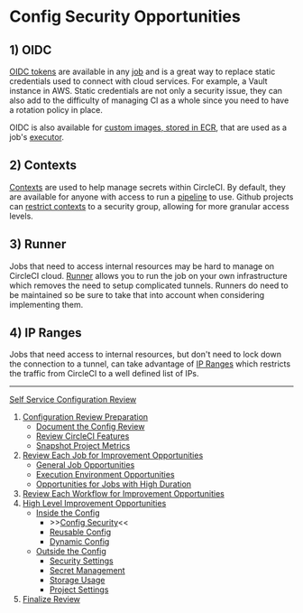 # Config Security Opportunities

## 1) OIDC

[OIDC tokens](circleci.com/docs/openid-connect-tokens) are available in any [job](https://circleci.com/docs/glossary/#job) and is a great way to replace static credentials used to connect with cloud services. For example, a Vault instance in AWS. Static credentials are not only a security issue, they can also add to the difficulty of managing CI as a whole since you need to have a rotation policy in place.

OIDC is also available for [custom images, stored in ECR](https://circleci.com/docs/pull-an-image-from-aws-ecr-with-oidc/), that are used as a job's [executor](https://circleci.com/docs/glossary/#executor).

## 2) Contexts

[Contexts](https://circleci.com/docs/glossary/#context) are used to help manage secrets within CircleCI. By default, they are available for anyone with access to run a [pipeline](https://circleci.com/docs/glossary/#pipeline) to use. Github projects can [restrict contexts](https://circleci.com/docs/contexts/#restrict-a-context) to a security group, allowing for more granular access levels.

## 3) Runner

Jobs that need to access internal resources may be hard to manage on CircleCI cloud. [Runner](https://circleci.com/docs/runner-overview/) allows you to run the job on your own infrastructure which removes the need to setup complicated tunnels. Runners do need to be maintained so be sure to take that into account when considering implementing them.

## 4) IP Ranges

Jobs that need access to internal resources, but don't need to lock down the connection to a tunnel, can take advantage of [IP Ranges](https://circleci.com/docs/ip-ranges/) which restricts the traffic from CircleCI to a well defined list of IPs.

---

[Self Service Configuration Review](self_service_config_review.md)

1. [Configuration Review Preparation](review_preparation/review_preparation.md)
    - [Document the Config Review](review_preparation/document_review.md)
    - [Review CircleCI Features](review_preparation/review_features.md)
    - [Snapshot Project Metrics](review_preparation/snapshot_metrics.md)
2. [Review Each Job for Improvement Opportunities](job_review/job_review.md)
    - [General Job Opportunities](job_review/general_opportunities.md)
    - [Execution Environment Opportunities](job_review/execution_environment.md)
    - [Opportunities for Jobs with High Duration](job_review/high_duration.md)
3. [Review Each Workflow for Improvement Opportunities](workflow_review/workflow_review.md)
4. [High Level Improvement Opportunities](../high_level_recommendations.md)
    - [Inside the Config](inside_config.md)
        - \>\>[Config Security](config_security.md)<<
        - [Reusable Config](reusable_config.md)
        - [Dynamic Config](dynamic_config.md)
    - [Outside the Config](high_level_recommendations/outside_config/outside_config.md)
        - [Security Settings](high_level_recommendations/outside_config/security_settings.md)
        - [Secret Management](high_level_recommendations/outside_config/secret_management.md)
        - [Storage Usage](high_level_recommendations/outside_config/storage_usage.md)
        - [Project Settings](high_level_recommendations/outside_config/project_settings.md)
5. [Finalize Review](finalize_review/finalize_review.md)
